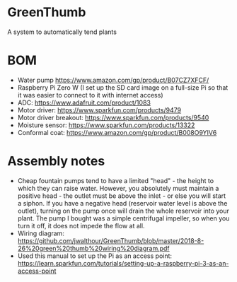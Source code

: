 # GreenThumb
A system to automatically tend plants

# BOM
- Water pump https://www.amazon.com/gp/product/B07CZ7XFCF/
- Raspberry Pi Zero W (I set up the SD card image on a full-size Pi so that it was easier to connect to it with internet access)
- ADC: https://www.adafruit.com/product/1083
- Motor driver: https://www.sparkfun.com/products/9479
- Motor driver breakout: https://www.sparkfun.com/products/9540
- Moisture sensor: https://www.sparkfun.com/products/13322
- Conformal coat: https://www.amazon.com/gp/product/B008O9YIV6

# Assembly notes
- Cheap fountain pumps tend to have a limited "head" - the height to which they can raise water.  However, you absolutely must maintain a positive head - the outlet must be above the inlet - or else you will start a siphon.  If you have a negative head (reservoir water level is above the outlet), turning on the pump once will drain the whole reservoir into your plant.  The pump I bought was a simple centrifugal impeller, so when you turn it off, it does not impede the flow at all.
- Wiring diagram: https://github.com/jwalthour/GreenThumb/blob/master/2018-8-26%20green%20thumb%20wiring%20diagram.pdf
- Used this manual to set up the Pi as an access point: https://learn.sparkfun.com/tutorials/setting-up-a-raspberry-pi-3-as-an-access-point 
